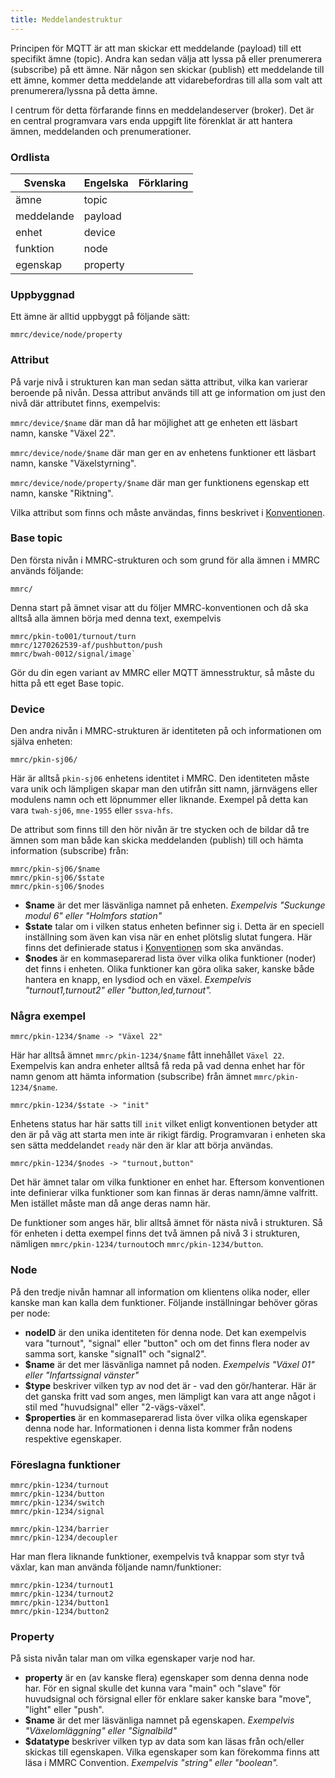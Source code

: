 ```yaml
---
title: Meddelandestruktur
---
```


Principen för MQTT är att man skickar ett meddelande (payload) till ett specifikt ämne (topic). Andra kan sedan välja att lyssa på eller prenumerera (subscribe) på ett ämne. När någon sen skickar (publish) ett meddelande till ett ämne, kommer detta meddelande att vidarebefordras till alla som valt att prenumerera/lyssna på detta ämne.

I centrum för detta förfarande finns en meddelandeserver (broker). Det är en central programvara vars enda uppgift lite förenklat är att hantera ämnen, meddelanden och prenumerationer. 

### Ordlista

|Svenska   |Engelska|Förklaring|
|----------|--------|----------|
|ämne      |topic   |          |
|meddelande|payload ||
|enhet     |device  ||
|funktion  |node    ||
|egenskap  |property||


### Uppbyggnad
Ett ämne är alltid uppbyggt på följande sätt:

```
mmrc/device/node/property
```


### Attribut
På varje nivå i strukturen kan man sedan sätta attribut, vilka kan varierar beroende på nivån. Dessa attribut används till att ge information om just den nivå där attributet finns, exempelvis:

`mmrc/device/$name`
där man då har möjlighet att ge enheten ett läsbart namn, kanske "Växel 22".

`mmrc/device/node/$name`
där man ger en av enhetens funktioner ett läsbart namn, kanske "Växelstyrning".

`mmrc/device/node/property/$name`
där man ger funktionens egenskap ett namn, kanske "Riktning".

Vilka attribut som finns och måste användas, finns beskrivet i [Konventionen](conv-restriction.md).


### Base topic
Den första nivån i MMRC-strukturen och som grund för alla ämnen i MMRC används följande:

```
mmrc/
```

Denna start på ämnet visar att du följer MMRC-konventionen och då ska alltså alla ämnen börja med denna text, exempelvis

```
mmrc/pkin-to001/turnout/turn
mmrc/1270262539-af/pushbutton/push
mmrc/bwah-0012/signal/image`
```

Gör du din egen variant av MMRC eller MQTT ämnesstruktur, så måste du hitta på ett eget Base topic.



### Device
Den andra nivån i MMRC-strukturen är identiteten på och informationen om själva enheten:

```
mmrc/pkin-sj06/
```

Här är alltså `pkin-sj06` enhetens identitet i MMRC. Den identiteten måste vara unik och lämpligen skapar man den utifrån sitt namn, järnvägens eller modulens namn och ett löpnummer eller liknande. Exempel på detta kan vara `twah-sj06`, `mne-1955` eller `ssva-hfs`.

De attribut som finns till den hör nivån är tre stycken och de bildar då tre ämnen som man både kan skicka meddelanden (publish) till och hämta information (subscribe) från:

```
mmrc/pkin-sj06/$name
mmrc/pkin-sj06/$state
mmrc/pkin-sj06/$nodes
```
 
- **$name** är det mer läsvänliga namnet på enheten. _Exempelvis "Suckunge modul 6" eller "Holmfors station"_
- **$state** talar om i vilken status enheten befinner sig i. Detta är en speciell inställning som även kan visa när en enhet plötslig slutat fungera. Här finns det definierade status i [Konventionen](conv-restriction) som ska användas.
- **$nodes** är en kommaseparerad lista över vilka olika funktioner (noder) det finns i enheten. Olika funktioner kan göra olika saker, kanske både hantera en knapp, en lysdiod och en växel.  _Exempelvis "turnout1,turnout2" eller "button,led,turnout"._

### Några exempel

```
mmrc/pkin-1234/$name -> "Växel 22"
```

Här har alltså ämnet `mmrc/pkin-1234/$name` fått innehållet `Växel 22`. Exempelvis kan andra enheter alltså få reda på vad denna enhet har för namn genom att hämta information (subscribe) från ämnet `mmrc/pkin-1234/$name`.

```
mmrc/pkin-1234/$state -> "init"
```

Enhetens status har här satts till `init` vilket enligt konventionen betyder att den är på väg att starta men inte är rikigt färdig. Programvaran i enheten ska sen sätta meddelandet `ready` när den är klar att börja användas.

```
mmrc/pkin-1234/$nodes -> "turnout,button"
```

Det här ämnet talar om vilka funktioner en enhet har. Eftersom konventionen inte definierar vilka funktioner som kan finnas är deras namn/ämne valfritt. Men istället måste man då ange deras namn här.

De funktioner som anges här, blir alltså ämnet för nästa nivå i strukturen. Så för enheten i detta exempel finns det två ämnen på nivå 3 i strukturen, nämligen `mmrc/pkin-1234/turnout`och `mmrc/pkin-1234/button`.



### Node
På den tredje nivån hamnar all information om klientens olika noder, eller kanske man kan kalla dem funktioner. Följande inställningar behöver göras per node:

- **nodeID** är den unika identiteten för denna node. Det kan exempelvis vara "turnout", "signal" eller "button" och om det finns flera noder av samma sort, kanske "signal1" och "signal2".
- **$name** är det mer läsvänliga namnet på noden. _Exempelvis "Växel 01" eller "Infartssignal vänster"_
- **$type** beskriver vilken typ av nod det är - vad den gör/hanterar. Här är det ganska fritt vad som anges, men lämpligt kan vara att ange något i stil med "huvudsignal" eller "2-vägs-växel".
- **$properties** är en kommaseparerad lista över vilka olika egenskaper denna node har. Informationen i denna lista kommer från nodens respektive egenskaper.


### Föreslagna funktioner

```
mmrc/pkin-1234/turnout
mmrc/pkin-1234/button
mmrc/pkin-1234/switch
mmrc/pkin-1234/signal

mmrc/pkin-1234/barrier
mmrc/pkin-1234/decoupler
```

Har man flera liknande funktioner, exempelvis två knappar som styr två växlar, kan man använda följande namn/funktioner:

```
mmrc/pkin-1234/turnout1
mmrc/pkin-1234/turnout2
mmrc/pkin-1234/button1
mmrc/pkin-1234/button2
```


### Property
På sista nivån talar man om vilka egenskaper varje nod har.

- **property** är en (av kanske flera) egenskaper som denna denna node har. För en signal skulle det kunna vara "main" och "slave" för huvudsignal och försignal eller för enklare saker kanske bara "move", "light" eller "push".
- **$name** är det mer läsvänliga namnet på egenskapen. _Exempelvis "Växelomläggning" eller "Signalbild"_
- **$datatype** beskriver vilken typ av data som kan läsas från och/eller skickas till egenskapen. Vilka egenskaper som kan förekomma finns att läsa i MMRC Convention. _Exempelvis "string" eller "boolean"._



